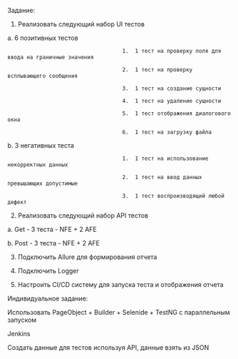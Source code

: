 Задание:

1. 	Реализовать следующий набор UI тестов

a. 	6 позитивных тестов

                                        1. 	1 тест на проверку поля для ввода на граничные значения 
                                           
                                        2. 	1 тест на проверку всплывающего сообщения 
                                          
                                        3. 	1 тест на создание сущности 
                                          
                                        4. 	1 тест на удаление сущности 
                                          
                                        5. 	1 тест отображения диалогового окна 
                                          
                                        6. 	1 тест на загрузку файла 
                                          
b. 	3 негативных теста

                                        1. 	1 тест на использование некорректных данных 
                                        
                                        2. 	1 тест на ввод данных превышающих допустимые 
                                        
                                        3. 	1 тест воспроизводящий любой дефект 
                                        
2. 	Реализовать следующий набор API тестов
 	
a. 	Get - 3 теста - NFE + 2 AFE 

b. 	Post - 3 теста - NFE + 2 AFE

3. 	Подключить Allure для формирования отчета
	
4.   Подключить Logger
  
5. 	Настроить CI/CD систему для запуска теста и отображения отчета

Индивидуальное задание:

Использовать PageObject + Builder + Selenide + TestNG c параллельным запуском 

Jenkins

Создать данные для тестов используя API, данные взять из JSON
